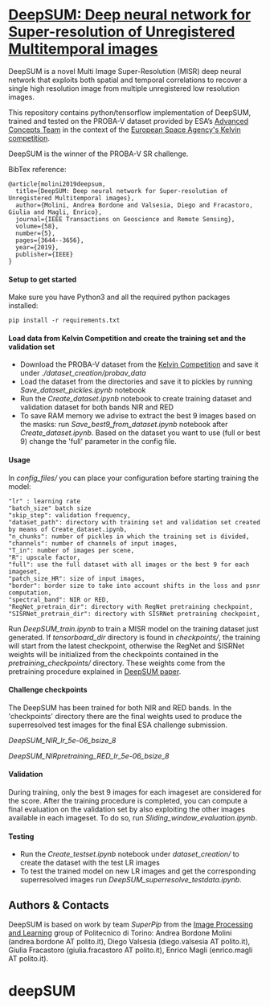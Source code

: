 # [DeepSUM: Deep neural network for Super-resolution of Unregistered Multitemporal images](https://arxiv.org/abs/1907.06490)

DeepSUM is a novel Multi Image Super-Resolution (MISR) deep neural network that exploits both spatial and temporal correlations to recover a single high resolution image from multiple unregistered low resolution images.

This repository contains python/tensorflow implementation of DeepSUM, trained and tested on the PROBA-V dataset provided by ESA’s [Advanced Concepts Team](http://www.esa.int/gsp/ACT/index.html) in the context of the [European Space Agency's Kelvin competition](https://kelvins.esa.int/proba-v-super-resolution/home/). 

DeepSUM is the winner of the PROBA-V SR challenge.


BibTex reference:
```
@article{molini2019deepsum,
  title={DeepSUM: Deep neural network for Super-resolution of Unregistered Multitemporal images},
  author={Molini, Andrea Bordone and Valsesia, Diego and Fracastoro, Giulia and Magli, Enrico},
  journal={IEEE Transactions on Geoscience and Remote Sensing},
  volume={58},
  number={5},
  pages={3644--3656},
  year={2019},
  publisher={IEEE}
}
```

#### Setup to get started
Make sure you have Python3 and all the required python packages installed:
```
pip install -r requirements.txt
```


#### Load data from Kelvin Competition and create the training set and the validation set
- Download the PROBA-V dataset from the [Kelvin Competition](https://kelvins.esa.int/proba-v-super-resolution/data/) and save it under _./dataset\_creation/probav\_data_
- Load the dataset from the directories and save it to pickles by running _Save\_dataset\_pickles.ipynb_ notebook
- Run the _Create\_dataset.ipynb_ notebook to create training dataset and validation dataset for both bands NIR and RED
- To save RAM memory we advise to extract the best 9 images based on the masks: run _Save\_best9\_from\_dataset.ipynb_ notebook after _Create\_dataset.ipynb_. Based on the dataset you want to use (full or best 9) change the 'full' parameter in the config file.

#### Usage
In _config\_files/_ you can place your configuration before starting training the model:

```
"lr" : learning rate
"batch_size" batch size
"skip_step": validation frequency,
"dataset_path": directory with training set and validation set created by means of Create_dataset.ipynb,
"n_chunks": number of pickles in which the training set is divided,
"channels": number of channels of input images,
"T_in": number of images per scene,
"R": upscale factor,
"full": use the full dataset with all images or the best 9 for each imageset,
"patch_size_HR": size of input images,
"border": border size to take into account shifts in the loss and psnr computation,
"spectral_band": NIR or RED,
"RegNet_pretrain_dir": directory with RegNet pretraining checkpoint,
"SISRNet_pretrain_dir": directory with SISRNet pretraining checkpoint,
```

Run _DeepSUM\_train.ipynb_ to train a MISR model on the training dataset just generated. If _tensorboard\_dir_ directory is found in _checkpoints/_, the training will start from the latest checkpoint, otherwise the RegNet and SISRNet weights will be initialized from the checkpoints contained in the _pretraining\_checkpoints/_ directory. These weights come from the pretraining procedure explained in [DeepSUM paper](https://arxiv.org/abs/1907.06490).

#### Challenge checkpoints
The DeepSUM has been trained for both NIR and RED bands. In the 'checkpoints' directory there are the final weights used to produce the superresolved test images for the final ESA challenge submission.

_DeepSUM\_NIR\_lr\_5e-06\_bsize\_8_

_DeepSUM\_NIRpretraining\_RED\_lr\_5e-06\_bsize\_8_


#### Validation
During training, only the best 9 images for each imageset are considered for the score. After the training procedure is completed, you can compute a final evaluation on the validation set by also exploiting the other images available in each imageset. To do so, run _Sliding\_window\_evaluation.ipynb_.

#### Testing
- Run the _Create_testset.ipynb_ notebook under _dataset\_creation/_ to create the dataset with the test LR images
- To test the trained model on new LR images and get the corresponding superresolved images run _DeepSUM\_superresolve\_testdata.ipynb_.

## Authors & Contacts

DeepSUM is based on work by team *SuperPip* from the [Image Processing and Learning](https://ipl.polito.it/) group of Politecnico di Torino: Andrea Bordone Molini (andrea.bordone AT polito.it), Diego Valsesia (diego.valsesia AT polito.it), Giulia Fracastoro (giulia.fracastoro AT polito.it), Enrico Magli (enrico.magli AT polito.it).

# deepSUM
